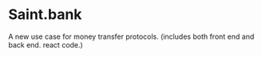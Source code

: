 # Saint.bank
A new use case for money transfer protocols. (includes both front end and back end. react code.)
